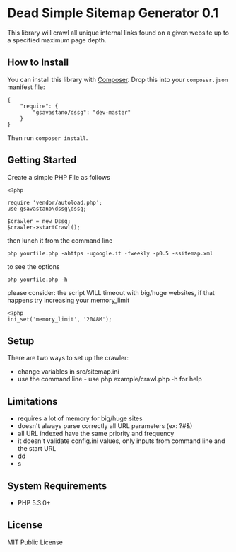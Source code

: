 # Dead Simple Sitemap Generator 0.1

This library will crawl all unique internal links found on a given website
up to a specified maximum page depth.

## How to Install

You can install this library with [Composer][composer]. Drop this into your `composer.json`
manifest file:

    {
        "require": {
            "gsavastano/dssg": "dev-master"
        }
    }

Then run `composer install`.

## Getting Started

Create a simple PHP File as follows

    <?php
	
	require 'vendor/autoload.php';
	use gsavastano\dssg\dssg;
	
	$crawler = new Dssg;
	$crawler->startCrawl();
	
then lunch it from the command line

	php yourfile.php -ahttps -ugoogle.it -fweekly -p0.5 -ssitemap.xml

to see the options

	php yourfile.php -h

please consider: the script WILL timeout with big/huge websites, if that happens try increasing your memory_limit

	<?php
	ini_set('memory_limit', '2048M');



## Setup

There are two ways to set up the crawler:

* change variables in src/sitemap.ini
* use the command line - use php example/crawl.php -h for help
 


## Limitations
- requires a lot of memory for big/huge sites
- doesn't always parse correctly all URL parameters (ex: ?#&)
- all URL indexed have the same priority and frequency
- it doesn't validate config.ini values, only inputs from command line and the start URL
- dd
- s

## System Requirements

* PHP 5.3.0+

## License

MIT Public License

[composer]: http://getcomposer.org/